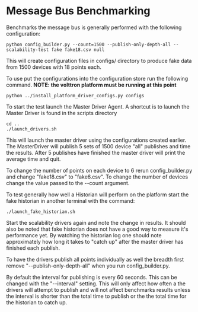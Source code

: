 # Message Bus Benchmarking

Benchmarks the message bus is generally performed with the following configuration:

    python config_builder.py --count=1500 --publish-only-depth-all --scalability-test fake fake18.csv null

This will create configuration files in configs/ directory to produce fake data from 1500 devices with 18 points each.

To use put the configurations into the configuration store run the following command. **NOTE: the volttron platform must be running at this point**

````
python ../install_platform_driver_configs.py configs
````

To start the test launch the Master Driver Agent. A shortcut is to launch the Master Driver is found in the scripts directory

````
cd ..
./launch_drivers.sh
````    

This will launch the master driver using the configurations created earlier. The MasterDriver will publish 5 sets of 1500 device "all" publishes and time the results. After 5 publishes have finished the master driver will print the average time and quit.

To change the number of points on each device to 6 rerun config_builder.py and change "fake18.csv" to "fake6.csv". To change the number of devices change the value passed to the --count argument.

To test generally how well a Historian will perform on the platform start the fake historian in another terminal with the command:

    ./launch_fake_historian.sh

Start the scalability drivers again and note the change in results. It should also be noted that fake historian does not have a good way to measure it's performance yet. By watching the historian log one should note approximately how long it takes to "catch up" after the master driver has finished each publish.

To have the drivers publish all points individually as well the breadth first remove "--publish-only-depth-all" when you run config_builder.py.

By default the interval for publishing is every 60 seconds. This can be changed with the "--interval" setting. This will only affect how often a the drivers will attempt to publish and will not affect benchmarks results unless the interval is shorter than the total time to publish or the the total time for the historian to catch up.

